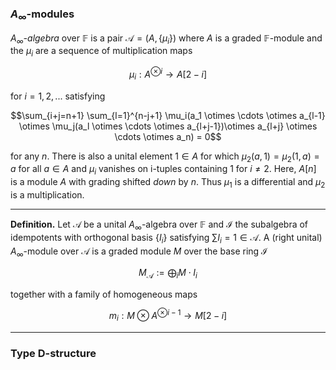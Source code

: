 ### $A_\infty$-modules
*$A_\infty$-algebra* over $\mathbb{F}$ is a pair $\mathcal{A}=(A,\{\mu_i\})$ where $A$ is a graded $\mathbb{F}$-module and the $\mu_i$ are a sequence of multiplication maps

$$\mu_i:A^{\otimes i} \to A[2-i]$$

for $i 	= 1, 2, ...$ satisfying 

$$\sum_{i+j=n+1} \sum_{l=1}^{n-j+1} \mu_i(a_1 \otimes \cdots \otimes a_{l-1} \otimes \mu_j(a_l \otimes \cdots \otimes a_{l+j-1})\otimes a_{l+j} \otimes  \cdots \otimes a_n) = 0$$

for any $n$. There is also a unital element $1 \in A$ for which $\mu_2(a,1)=\mu_2(1,a)=a$ for all $a \in A$ and $\mu_i$ vanishes on i-tuples containing $1$ for $i \neq 2$. Here, $A[n]$ is a module $A$ with grading shifted *down* by $n$. Thus $\mu_1$ is a differential and $\mu_2$ is a multiplication.

___
**Definition.** Let $\mathcal{A}$ be a unital $A_\infty$-algebra over $\mathbb{F}$ and $\mathcal{I}$ the subalgebra of idempotents with orthogonal basis $\{I_i\}$ satisfying $\sum I_i = 1 \in \mathcal{A}$.  A (right unital) $A_\infty$-module over $\mathcal{A}$ is a graded module $M$ over  the base ring $\mathcal{I}$

$$M_{\mathcal{A}} := \bigoplus_i M \cdot I_i$$

together with a family of homogeneous maps

$$m_i: M \otimes A^{\otimes i-1} \to M[2-i]$$
___

### Type D-structure

<!--stackedit_data:
eyJoaXN0b3J5IjpbMjQ4NDg2Mzg3LDU3Mjg5NjE1MywyMzM3MT
kzNCw0NzEzMTcwNzIsNDg5MTM3NDY0LDYzNDgwMjIxMywtMjAy
ODk3NTU1LDczMDk5ODExNl19
-->